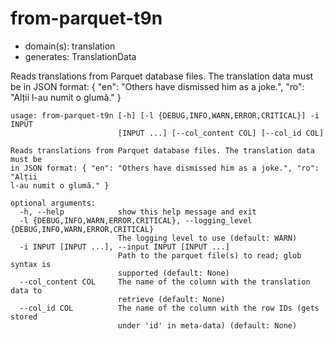# from-parquet-t9n

* domain(s): translation
* generates: TranslationData

Reads translations from Parquet database files. The translation data must be in JSON format: { "en": "Others have dismissed him as a joke.", "ro": "Alții l-au numit o glumă." }

```
usage: from-parquet-t9n [-h] [-l {DEBUG,INFO,WARN,ERROR,CRITICAL}] -i INPUT
                        [INPUT ...] [--col_content COL] [--col_id COL]

Reads translations from Parquet database files. The translation data must be
in JSON format: { "en": "Others have dismissed him as a joke.", "ro": "Alții
l-au numit o glumă." }

optional arguments:
  -h, --help            show this help message and exit
  -l {DEBUG,INFO,WARN,ERROR,CRITICAL}, --logging_level {DEBUG,INFO,WARN,ERROR,CRITICAL}
                        The logging level to use (default: WARN)
  -i INPUT [INPUT ...], --input INPUT [INPUT ...]
                        Path to the parquet file(s) to read; glob syntax is
                        supported (default: None)
  --col_content COL     The name of the column with the translation data to
                        retrieve (default: None)
  --col_id COL          The name of the column with the row IDs (gets stored
                        under 'id' in meta-data) (default: None)
```
